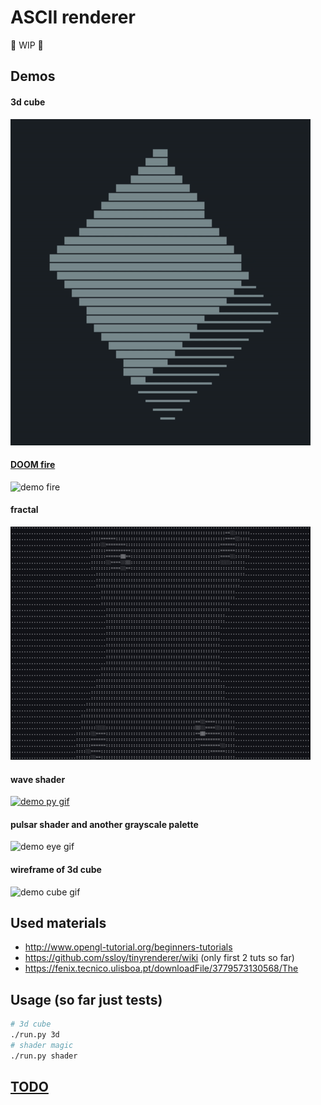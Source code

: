 # ASCII renderer

🚧 WIP 🚧

## Demos

#### 3d cube

![demo cube gif](images/demo-cube2.gif)

#### [DOOM fire](http://fabiensanglard.net/doom_fire_psx/)

![demo fire](images/demo-fire.gif)

#### fractal

![demo fractal gif](images/demo-julia.gif)

#### wave shader

[![demo py gif](images/demo-py.gif)](https://asciinema.org/a/210121)

#### pulsar shader and another grayscale palette

![demo eye gif](images/demo-eye.gif)

#### wireframe of 3d cube

![demo cube gif](images/demo-cube.gif)

## Used materials

- http://www.opengl-tutorial.org/beginners-tutorials
- https://github.com/ssloy/tinyrenderer/wiki (only first 2 tuts so far)
- https://fenix.tecnico.ulisboa.pt/downloadFile/3779573130568/The

## Usage (so far just tests)

```bash
# 3d cube
./run.py 3d
# shader magic
./run.py shader
```

## [TODO](TODO.md)
